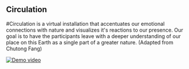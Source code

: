 ## Circulation
#Circulation is a virtual installation that accentuates our emotional connections with nature and visualizes it's reactions to our presence. Our goal is to have the participants leave with a deeper understanding of our place on this Earth as a single part of a greater nature. (Adapted from Chutong Fang)


[![Demo video](http://img.youtube.com/vi/FC2Ra8QGNdo/0.jpg)](http://www.youtube.com/watch?v=FC2Ra8QGNdo "Circulation Demo")
